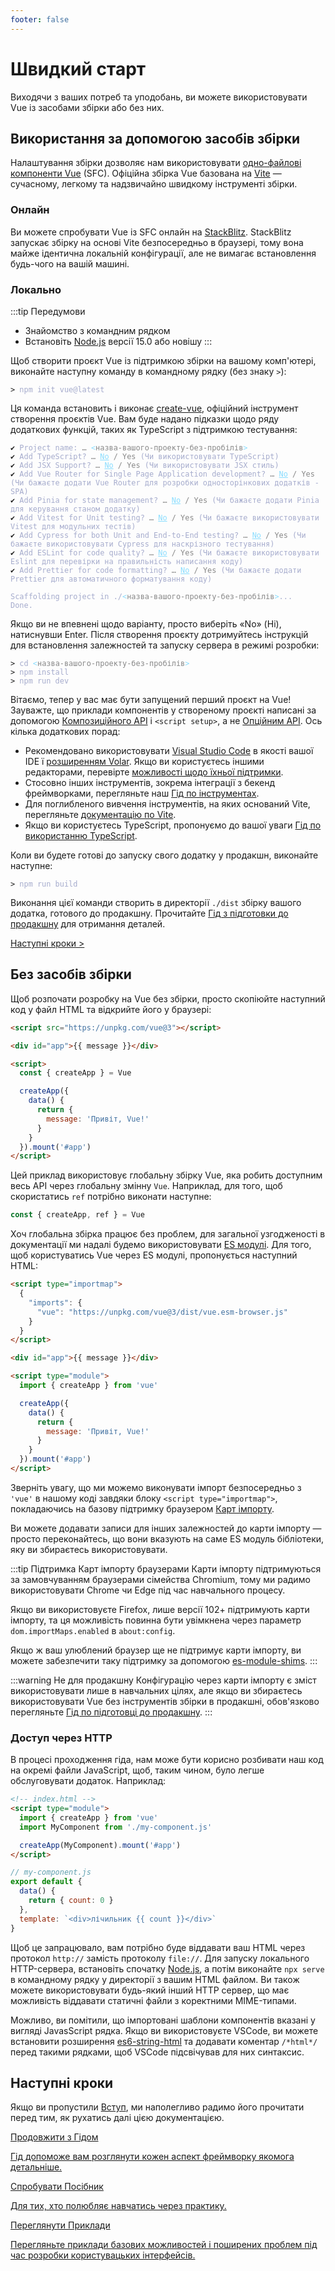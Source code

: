 ```yaml
---
footer: false
---
```


# Швидкий старт

Виходячи з ваших потреб та уподобань, ви можете використовувати Vue із засобами збірки або без них.

## Використання за допомогою засобів збірки

Налаштування збірки дозволяє нам використовувати [одно-файлові компоненти Vue](/guide/scaling-up/sfc) (SFC). Офіційна збірка Vue базована на [Vite](https://vitejs.dev) — сучасному, легкому та надзвичайно швидкому інструменті збірки.

### Онлайн

Ви можете спробувати Vue із SFC онлайн на [StackBlitz](https://vite.new/vue). StackBlitz запускає збірку на основі Vite безпосередньо в браузері, тому вона майже ідентична локальній конфігурації, але не вимагає встановлення будь-чого на вашій машині.

### Локально

:::tip Передумови

- Знайомство з командним рядком
- Встановіть [Node.js](https://nodejs.org/) версії 15.0 або новішу
  :::

Щоб створити проєкт Vue із підтримкою збірки на вашому комп'ютері, виконайте наступну команду в командному рядку (без знаку `>`):

<div class="language-sh"><pre><code><span class="line"><span style="color:var(--vt-c-green);">&gt;</span> <span style="color:#A6ACCD;">npm init vue@latest</span></span></code></pre></div>

Ця команда встановить і виконає [create-vue](https://github.com/vuejs/create-vue), офіційний інструмент створення проєктів Vue. Вам буде надано підказки щодо ряду додаткових функцій, таких як TypeScript з підтримкою тестування:

<div class="language-sh"><pre><code><span style="color:var(--vt-c-green);">✔</span> <span style="color:#A6ACCD;">Project name: <span style="color:#888;">… <span style="color:#89DDFF;">&lt;</span><span style="color:#888;">назва-вашого-проекту-без-пробілів</span><span style="color:#89DDFF;">&gt;</span></span></span>
<span style="color:var(--vt-c-green);">✔</span> <span style="color:#A6ACCD;">Add TypeScript? <span style="color:#888;">… <span style="color:#89DDFF;text-decoration:underline">No</span> / Yes</span> (Чи використовувати TypeScript)</span>
<span style="color:var(--vt-c-green);">✔</span> <span style="color:#A6ACCD;">Add JSX Support? <span style="color:#888;">… <span style="color:#89DDFF;text-decoration:underline">No</span> / Yes</span> (Чи використовувати JSX стиль)</span>
<span style="color:var(--vt-c-green);">✔</span> <span style="color:#A6ACCD;">Add Vue Router for Single Page Application development? <span style="color:#888;">… <span style="color:#89DDFF;text-decoration:underline">No</span> / Yes</span> (Чи бажаєте додати Vue Router для розробки односторінкових додатків - SPA)</span>
<span style="color:var(--vt-c-green);">✔</span> <span style="color:#A6ACCD;">Add Pinia for state management? <span style="color:#888;">… <span style="color:#89DDFF;text-decoration:underline">No</span> / Yes</span> (Чи бажаєте додати Pinia для керування станом додатку)</span>
<span style="color:var(--vt-c-green);">✔</span> <span style="color:#A6ACCD;">Add Vitest for Unit testing? <span style="color:#888;">… <span style="color:#89DDFF;text-decoration:underline">No</span> / Yes</span> (Чи бажаєте використовувати Vitest для модульних тестів)</span>
<span style="color:var(--vt-c-green);">✔</span> <span style="color:#A6ACCD;">Add Cypress for both Unit and End-to-End testing? <span style="color:#888;">… <span style="color:#89DDFF;text-decoration:underline">No</span> / Yes</span> (Чи бажаєте використовувати Cypress для наскрізного тестування)</span>
<span style="color:var(--vt-c-green);">✔</span> <span style="color:#A6ACCD;">Add ESLint for code quality? <span style="color:#888;">… <span style="color:#89DDFF;text-decoration:underline">No</span> / Yes</span> (Чи бажаєте використовувати Eslint для перевірки на правильність написання коду)</span>
<span style="color:var(--vt-c-green);">✔</span> <span style="color:#A6ACCD;">Add Prettier for code formatting? <span style="color:#888;">… <span style="color:#89DDFF;text-decoration:underline">No</span> / Yes</span> (Чи бажаєте додати Prettier для автоматичного форматування коду)</span>
<span></span>
<span style="color:#A6ACCD;">Scaffolding project in ./<span style="color:#89DDFF;">&lt;</span><span style="color:#888;">назва-вашого-проекту-без-пробілів</span><span style="color:#89DDFF;">&gt;</span>...</span>
<span style="color:#A6ACCD;">Done.</span></code></pre></div>

Якщо ви не впевнені щодо варіанту, просто виберіть «No» (Ні), натиснувши Enter. Після створення проєкту дотримуйтесь інструкцій для встановлення залежностей та запуску сервера в режимі розробки:

<div class="language-sh"><pre><code><span class="line"><span style="color:var(--vt-c-green);">&gt; </span><span style="color:#A6ACCD;">cd</span><span style="color:#A6ACCD;"> </span><span style="color:#89DDFF;">&lt;</span><span style="color:#888;">назва-вашого-проекту-без-пробілів</span><span style="color:#89DDFF;">&gt;</span></span>
<span class="line"><span style="color:var(--vt-c-green);">&gt; </span><span style="color:#A6ACCD;">npm install</span></span>
<span class="line"><span style="color:var(--vt-c-green);">&gt; </span><span style="color:#A6ACCD;">npm run dev</span></span>
<span class="line"></span></code></pre></div>

Вітаємо, тепер у вас має бути запущений перший проєкт на Vue! Зауважте, що приклади компонентів у створеному проєкті написані за допомогою [Композиційного API](/guide/introduction.html#composition-api) і `<script setup>`, а не [Опційним API](/guide/introduction.html#options-api). Ось кілька додаткових порад:

- Рекомендовано використовувати [Visual Studio Code](https://code.visualstudio.com/) в якості вашої IDE ї [розширенням Volar](https://marketplace.visualstudio.com/items?itemName=Vue.volar). Якщо ви користуєтесь іншими редакторами, перевірте [можливості щодо їхньої підтримки](/guide/scaling-up/tooling.html#ide-support).
- Стосовно інших інструментів, зокрема інтеграції з бекенд фреймворками, перегляньте наш [Гід по інструментах](/guide/scaling-up/tooling.html).
- Для поглибленого вивчення інструментів, на яких оснований Vite, перегляньте [документацію по Vite](https://vitejs.dev).
- Якщо ви користуєтесь TypeScript, пропонуємо до вашої уваги [Гід по використанню TypeScript](typescript/overview.html).

Коли ви будете готові до запуску свого додатку у продакшн, виконайте наступне:

<div class="language-sh"><pre><code><span class="line"><span style="color:var(--vt-c-green);">&gt; </span><span style="color:#A6ACCD;">npm run build</span></span>
<span class="line"></span></code></pre></div>

Виконання цієї команди створить в директорії `./dist` збірку вашого додатка, готового до продакшну. Прочитайте [Гід з підготовки до продакшну](/guide/best-practices/production-deployment.html) для отримання деталей.

[Наступні кроки >](#наступні-кроки)

## Без засобів збірки

Щоб розпочати розробку на Vue без збірки, просто скопіюйте наступний код у файл HTML та відкрийте його у браузері:

```html
<script src="https://unpkg.com/vue@3"></script>

<div id="app">{{ message }}</div>

<script>
  const { createApp } = Vue

  createApp({
    data() {
      return {
        message: 'Привіт, Vue!'
      }
    }
  }).mount('#app')
</script>
```

Цей приклад використовує глобальну збірку Vue, яка робить доступним весь API через глобальну змінну `Vue`. Наприклад, для того, щоб скористатись `ref` потрібно виконати наступне:

```js
const { createApp, ref } = Vue
```

Хоч глобальна збірка працює без проблем, для загальної узгодженості в документації ми надалі будемо використовувати [ES модулі](https://developer.mozilla.org/en-US/docs/Web/JavaScript/Guide/Modules). Для того, щоб користуватись Vue через ES модулі, пропонується наступний HTML:

```html
<script type="importmap">
  {
    "imports": {
      "vue": "https://unpkg.com/vue@3/dist/vue.esm-browser.js"
    }
  }
</script>

<div id="app">{{ message }}</div>

<script type="module">
  import { createApp } from 'vue'

  createApp({
    data() {
      return {
        message: 'Привіт, Vue!'
      }
    }
  }).mount('#app')
</script>
```

Зверніть увагу, що ми можемо виконувати імпорт безпосередньо з `'vue'` в нашому коді завдяки блоку `<script type="importmap">`, покладаючись на базову підтримку браузером [Карт імпорту](https://caniuse.com/import-maps).

Ви можете додавати записи для інших залежностей до карти імпорту — просто переконайтесь, що вони вказують на саме ES модуль бібліотеки, яку ви збираєтесь використовувати. 

:::tip Підтримка Карт імпорту браузерами
Карти імпорту підтримуються за замовчуванням браузерами сімейства Chromium, тому ми радимо використовувати Chrome чи Edge під час навчального процесу.

Якщо ви використовуєте Firefox, лише версії 102+ підтримують карти імпорту, та ця можливість повинна бути увімкнена через параметр `dom.importMaps.enabled` в `about:config`.

Якщо ж ваш улюблений браузер ще не підтримує карти імпорту, ви можете забезпечити таку підтримку за допомогою [es-module-shims](https://github.com/guybedford/es-module-shims).
:::

:::warning Не для продакшну
Конфігурацію через карти імпорту є зміст використовувати лише в навчальних цілях, але якщо ви збираєтесь використовувати Vue без інструментів збірки в продакшні, обов'язково перегляньте [Гід по підготовці до продакшну](/guide/best-practices/production-deployment.html#without-build-tools).
:::

### Доступ через HTTP

В процесі проходження гіда, нам може бути корисно розбивати наш код на окремі файли JavaScript, щоб, таким чином, було легше обслуговувати додаток. Наприклад:

```html
<!-- index.html -->
<script type="module">
  import { createApp } from 'vue'
  import MyComponent from './my-component.js'

  createApp(MyComponent).mount('#app')
</script>
```

```js
// my-component.js
export default {
  data() {
    return { count: 0 }
  },
  template: `<div>лічильник {{ count }}</div>`
}
```

Щоб це запрацювало, вам потрібно буде віддавати ваш HTML через протокол `http://` замість протоколу `file://`. Для запуску локального HTTP-сервера, встановіть спочатку [Node.js](https://nodejs.org/en/), а потім виконайте `npx serve` в командному рядку у директорії з вашим HTML файлом. Ви також можете використовувати будь-який інший HTTP сервер, що має можливість віддавати статичні файли з коректними MIME-типами.

Можливо, ви помітили, що імпортовані шаблони компонентів вказані у вигляді JavasScript рядка. Якщо ви використовуєте VSCode, ви можете встановити розширення [es6-string-html](https://marketplace.visualstudio.com/items?itemName=Tobermory.es6-string-html) та додавати коментар `/*html*/` перед такими рядками, щоб VSCode підсвічував для них синтаксис.

## Наступні кроки

Якщо ви пропустили [Вступ](/guide/introduction), ми наполегливо радимо його прочитати перед тим, як рухатись далі цією документацією.

<div class="vt-box-container next-steps">
  <a class="vt-box" href="/guide/essentials/application.html">
    <p class="next-steps-link">Продовжити з Гідом</p>
    <p class="next-steps-caption">Гід допоможе вам розглянути кожен аспект фреймворку якомога детальніше.</p>
  </a>
  <a class="vt-box" href="/tutorial/">
    <p class="next-steps-link">Спробувати Посібник</p>
    <p class="next-steps-caption">Для тих, хто полюбляє навчатись через практику.</p>
  </a>
  <a class="vt-box" href="/examples/">
    <p class="next-steps-link">Переглянути Приклади</p>
    <p class="next-steps-caption">Перегляньте приклади базових можливостей і поширених проблем під час розробки користувацьких інтерфейсів.</p>
  </a>
</div>
